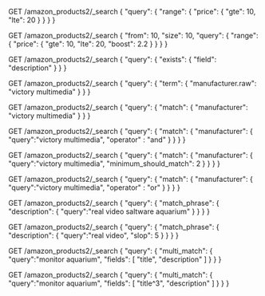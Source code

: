 GET /amazon_products2/_search
{
  "query": {
    "range": {
      "price": {
        "gte": 10,
        "lte": 20
      }
    }
  }
}

GET /amazon_products2/_search
{
  "from": 10,
  "size": 10, 
  "query": {
    "range": {
      "price": {
        "gte": 10,
        "lte": 20,
        "boost": 2.2
      }
    }
  }
}


GET /amazon_products2/_search
{
  "query": {
    "exists": {
      "field": "description"
    }
  }
}

GET /amazon_products2/_search
{
  "query": {
    "term": {
      "manufacturer.raw": "victory multimedia"
    }
  }
}

GET /amazon_products2/_search
{
  "query": {
    "match": {
      "manufacturer": "victory multimedia"
    }
  }
}

GET /amazon_products2/_search
{
  "query": {
    "match": {
      "manufacturer": {
        "query":"victory multimedia",
        "operator" : "and"
      }
    }
  }
}

GET /amazon_products2/_search
{
  "query": {
    "match": {
      "manufacturer": {
        "query":"victory multimedia",
        "minimum_should_match": 2
      }
    }
  }
}

GET /amazon_products2/_search
{
  "query": {
    "match": {
      "manufacturer": {
        "query":"victory multimedia",
        "operator" : "or"
      }
    }
  }
}

GET /amazon_products2/_search
{
  "query": {
    "match_phrase": {
      "description": {
        "query":"real video saltware aquarium"
      }
    }
  }
}

GET /amazon_products2/_search
{
  "query": {
    "match_phrase": {
      "description": {
        "query":"real video",
        "slop": 5
      }
    }
  }
}

GET /amazon_products2/_search
{
  "query": {
    "multi_match": {
      "query":"monitor aquarium",
      "fields": [
        "title",
        "description"
      ]
    }
  }
}


GET /amazon_products2/_search
{
  "query": {
    "multi_match": {
      "query":"monitor aquarium",
      "fields": [
        "title^3",
        "description"
      ]
    }
  }
}
